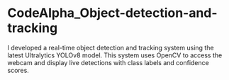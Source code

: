 # CodeAlpha_Object-detection-and-tracking
I developed a real-time object detection and tracking system using the latest Ultralytics YOLOv8 model. This system uses OpenCV to access the webcam and display live detections with class labels and confidence scores.
